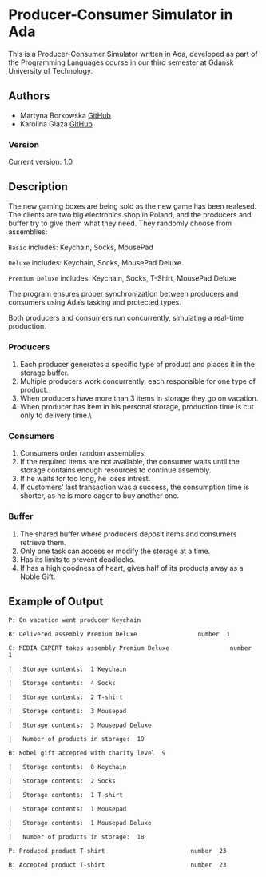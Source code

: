 # Producer-Consumer Simulator in Ada
This is a Producer-Consumer Simulator written in Ada, developed as part of the Programming Languages course in our third semester at Gdańsk University of Technology.

## Authors
- Martyna Borkowska [GitHub](https://github.com/martynkaqhe)
- Karolina Glaza [GitHub](https://github.com/kequel)

### Version
Current version: 1.0

## Description
The new gaming boxes are being sold as the new game has been realesed. The clients are two big electronics shop in Poland, and the producers and buffer try to give them what they need. They randomly choose from assemblies:

`Basic` includes: Keychain, Socks, MousePad

`Deluxe` includes: Keychain, Socks, MousePad Deluxe

`Premium Deluxe` includes: Keychain, Socks, T-Shirt, MousePad Deluxe

The program ensures proper synchronization between producers and consumers using Ada’s tasking and protected types.

Both producers and consumers run concurrently, simulating a real-time production.

### Producers
1) Each producer generates a specific type of product and places it in the storage buffer.
2) Multiple producers work concurrently, each responsible for one type of product.
3) When producers have more than 3 items in storage they go on vacation.
4) When producer has item in his personal storage, production time is cut only to delivery time.\
   
### Consumers
1) Consumers order random assemblies.
2) If the required items are not available, the consumer waits until the storage contains enough resources to continue assembly.
3) If he waits for too long, he loses intrest.
4) If customers' last transaction was a success, the consumption time is shorter, as he is more eager to buy another one.
   
### Buffer
1) The shared buffer where producers deposit items and consumers retrieve them.
2) Only one task can access or modify the storage at a time.
3) Has its limits to prevent deadlocks.
4) If has a high goodness of heart, gives half of its products away as a Noble Gift.

## Example of Output 
`P: On vacation went producer Keychain`                      

`B: Delivered assembly Premium Deluxe                 number  1`

`C: MEDIA EXPERT takes assembly Premium Deluxe                 number  1`

`|   Storage contents:  1 Keychain `                     

`|   Storage contents:  4 Socks    `                     

`|   Storage contents:  2 T-shirt    `                   

`|   Storage contents:  3 Mousepad  `                    

`|   Storage contents:  3 Mousepad Deluxe     `          

`|   Number of products in storage:  19`

`B: Nobel gift accepted with charity level  9`

`|   Storage contents:  0 Keychain    `                  

`|   Storage contents:  2 Socks     `                    

`|   Storage contents:  1 T-shirt   `                    

`|   Storage contents:  1 Mousepad  `                    

`|   Storage contents:  1 Mousepad Deluxe  `             

`|   Number of products in storage:  18`

`P: Produced product T-shirt                        number  23`

`B: Accepted product T-shirt                        number  23`
